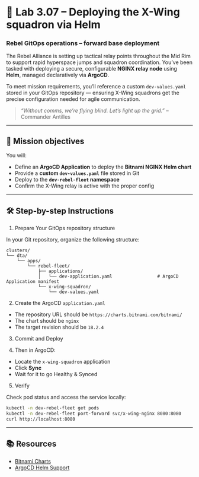 # 🧭 Lab 3.07 – Deploying the X-Wing squadron via Helm

### **Rebel GitOps operations – forward base deployment**

The Rebel Alliance is setting up tactical relay points throughout the Mid Rim to support rapid hyperspace jumps and squadron coordination. You’ve been tasked with deploying a secure, configurable **NGINX relay node** using **Helm**, managed declaratively via **ArgoCD**.

To meet mission requirements, you’ll reference a custom `dev-values.yaml` stored in your GitOps repository — ensuring X-Wing squadrons get the precise configuration needed for agile communication.

> *“Without comms, we’re flying blind. Let’s light up the grid.”* – Commander Antilles

---

## 🎯 Mission objectives

You will:

* Define an **ArgoCD Application** to deploy the **Bitnami NGINX Helm chart**
* Provide a **custom `dev-values.yaml`** file stored in Git
* Deploy to the **`dev-rebel-fleet` namespace**
* Confirm the X-Wing relay is active with the proper config

---

## 🛠️ Step-by-step Instructions

01. Prepare Your GitOps repository structure

In your Git repository, organize the following structure:

```
clusters/
└── dta/
    └── apps/
        └── rebel-fleet/
            ├── applications/
            │   └── dev-application.yaml                 # ArgoCD Application manifest
            └── x-wing-squadron/
                └── dev-values.yaml
```

02. Create the ArgoCD `application.yaml`

* The repository URL should be `https://charts.bitnami.com/bitnami/`
* The chart should be `nginx`
* The target revision should be `18.2.4`

03. Commit and Deploy

04. Then in ArgoCD:

* Locate the `x-wing-squadron` application
* Click **Sync**
* Wait for it to go Healthy & Synced

05. Verify

Check pod status and access the service locally:

```bash
kubectl -n dev-rebel-fleet get pods
kubectl -n dev-rebel-fleet port-forward svc/x-wing-nginx 8080:8080
curl http://localhost:8080
```

---

## 📚 Resources

* [Bitnami Charts](https://charts.bitnami.com/)
* [ArgoCD Helm Support](https://argo-cd.readthedocs.io/en/stable/user-guide/helm/)